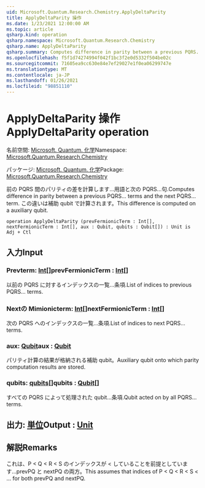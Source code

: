 ```yaml
---
uid: Microsoft.Quantum.Research.Chemistry.ApplyDeltaParity
title: ApplyDeltaParity 操作
ms.date: 1/23/2021 12:00:00 AM
ms.topic: article
qsharp.kind: operation
qsharp.namespace: Microsoft.Quantum.Research.Chemistry
qsharp.name: ApplyDeltaParity
qsharp.summary: Computes difference in parity between a previous PQRS... terms and the next PQRS... term. This difference is computed on a auxiliary qubit.
ms.openlocfilehash: f5f1d74274994f042f1bc3f2e0d5332f504be02c
ms.sourcegitcommit: 71605ea9cc630e84e7ef29027e1f0ea06299747e
ms.translationtype: MT
ms.contentlocale: ja-JP
ms.lasthandoff: 01/26/2021
ms.locfileid: "98851110"
---
```

# <a name="applydeltaparity-operation"></a><span data-ttu-id="d5f69-102">ApplyDeltaParity 操作</span><span class="sxs-lookup"><span data-stu-id="d5f69-102">ApplyDeltaParity operation</span></span>

<span data-ttu-id="d5f69-103">名前空間: [Microsoft. Quantum. 化学](xref:Microsoft.Quantum.Research.Chemistry)</span><span class="sxs-lookup"><span data-stu-id="d5f69-103">Namespace: [Microsoft.Quantum.Research.Chemistry](xref:Microsoft.Quantum.Research.Chemistry)</span></span>

<span data-ttu-id="d5f69-104">パッケージ: [Microsoft. Quantum. 化学](https://nuget.org/packages/Microsoft.Quantum.Research.Chemistry)</span><span class="sxs-lookup"><span data-stu-id="d5f69-104">Package: [Microsoft.Quantum.Research.Chemistry](https://nuget.org/packages/Microsoft.Quantum.Research.Chemistry)</span></span>


<span data-ttu-id="d5f69-105">前の PQRS 間のパリティの差を計算します...用語と次の PQRS...句.</span><span class="sxs-lookup"><span data-stu-id="d5f69-105">Computes difference in parity between a previous PQRS... terms and the next PQRS... term.</span></span> <span data-ttu-id="d5f69-106">この違いは補助 qubit で計算されます。</span><span class="sxs-lookup"><span data-stu-id="d5f69-106">This difference is computed on a auxiliary qubit.</span></span>

```qsharp
operation ApplyDeltaParity (prevFermionicTerm : Int[], nextFermionicTerm : Int[], aux : Qubit, qubits : Qubit[]) : Unit is Adj + Ctl
```


## <a name="input"></a><span data-ttu-id="d5f69-107">入力</span><span class="sxs-lookup"><span data-stu-id="d5f69-107">Input</span></span>

### <a name="prevfermionicterm--int"></a><span data-ttu-id="d5f69-108">Prevterm: [Int](xref:microsoft.quantum.lang-ref.int)[]</span><span class="sxs-lookup"><span data-stu-id="d5f69-108">prevFermionicTerm : [Int](xref:microsoft.quantum.lang-ref.int)[]</span></span>

<span data-ttu-id="d5f69-109">以前の PQRS に対するインデックスの一覧...条項.</span><span class="sxs-lookup"><span data-stu-id="d5f69-109">List of indices to previous PQRS... terms.</span></span>


### <a name="nextfermionicterm--int"></a><span data-ttu-id="d5f69-110">Nextの Mimionicterm: [Int](xref:microsoft.quantum.lang-ref.int)[]</span><span class="sxs-lookup"><span data-stu-id="d5f69-110">nextFermionicTerm : [Int](xref:microsoft.quantum.lang-ref.int)[]</span></span>

<span data-ttu-id="d5f69-111">次の PQRS へのインデックスの一覧...条項.</span><span class="sxs-lookup"><span data-stu-id="d5f69-111">List of indices to next PQRS... terms.</span></span>


### <a name="aux--qubit"></a><span data-ttu-id="d5f69-112">aux: [Qubit](xref:microsoft.quantum.lang-ref.qubit)</span><span class="sxs-lookup"><span data-stu-id="d5f69-112">aux : [Qubit](xref:microsoft.quantum.lang-ref.qubit)</span></span>

<span data-ttu-id="d5f69-113">パリティ計算の結果が格納される補助 qubit。</span><span class="sxs-lookup"><span data-stu-id="d5f69-113">Auxiliary qubit onto which parity computation results are stored.</span></span>


### <a name="qubits--qubit"></a><span data-ttu-id="d5f69-114">qubits: [qubits](xref:microsoft.quantum.lang-ref.qubit)[]</span><span class="sxs-lookup"><span data-stu-id="d5f69-114">qubits : [Qubit](xref:microsoft.quantum.lang-ref.qubit)[]</span></span>

<span data-ttu-id="d5f69-115">すべての PQRS によって処理された qubit...条項.</span><span class="sxs-lookup"><span data-stu-id="d5f69-115">Qubit acted on by all PQRS... terms.</span></span>



## <a name="output--unit"></a><span data-ttu-id="d5f69-116">出力: [単位](xref:microsoft.quantum.lang-ref.unit)</span><span class="sxs-lookup"><span data-stu-id="d5f69-116">Output : [Unit](xref:microsoft.quantum.lang-ref.unit)</span></span>



## <a name="remarks"></a><span data-ttu-id="d5f69-117">解説</span><span class="sxs-lookup"><span data-stu-id="d5f69-117">Remarks</span></span>

<span data-ttu-id="d5f69-118">これは、P < Q < R < S のインデックスが < していることを前提としています...prevPQ と nextPQ の両方。</span><span class="sxs-lookup"><span data-stu-id="d5f69-118">This assumes that indices of P < Q < R < S < ... for both prevPQ and nextPQ.</span></span>